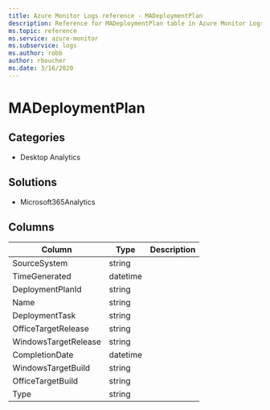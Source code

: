 ```yaml
---
title: Azure Monitor Logs reference - MADeploymentPlan
description: Reference for MADeploymentPlan table in Azure Monitor Logs.
ms.topic: reference
ms.service: azure-monitor
ms.subservice: logs
ms.author: robb
author: rboucher
ms.date: 3/16/2020
---
```


# MADeploymentPlan

 

## Categories

- Desktop Analytics
## Solutions

- Microsoft365Analytics




## Columns

|Column|Type|Description|
|---|---|---|
|SourceSystem|string||
|TimeGenerated|datetime||
|DeploymentPlanId|string||
|Name|string||
|DeploymentTask|string||
|OfficeTargetRelease|string||
|WindowsTargetRelease|string||
|CompletionDate|datetime||
|WindowsTargetBuild|string||
|OfficeTargetBuild|string||
|Type|string||

